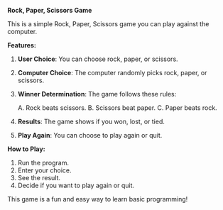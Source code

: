 ******Rock, Paper, Scissors Game******

This is a simple Rock, Paper, Scissors game you can play against the computer.

****Features:****
1. **User Choice**: You can choose rock, paper, or scissors.

2. **Computer Choice**: The computer randomly picks rock, paper, or scissors.
  
3. **Winner Determination**: The game follows these rules:

   A. Rock beats scissors.
   B. Scissors beat paper.
   C. Paper beats rock.
    
5. **Results**: The game shows if you won, lost, or tied.

6. **Play Again**: You can choose to play again or quit.

****How to Play:****
1. Run the program.
2. Enter your choice.
3. See the result.
4. Decide if you want to play again or quit.

This game is a fun and easy way to learn basic programming!

